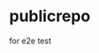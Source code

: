 # publicrepo
for e2e test















































































































































































































































































































































































































































































































































































































































































































































































































































































































































































































































































































































































































































































































































































































































































































































































































































































































































































































































































































































































































































































































































































































































































































































































































































































































































































































































































































































































































































































































































































































































































































































































































































































































































































































































































































































































































































































































































































































































































































































































































































































































































































































































































































































































































































































































































